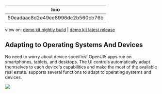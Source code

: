 <!-- loio50eadaac8d2e49ee8996dc2b560cb76b -->

| loio |
| -----|
| 50eadaac8d2e49ee8996dc2b560cb76b |

<div id="loio">

view on: [demo kit nightly build](https://openui5nightly.hana.ondemand.com/#/topic/50eadaac8d2e49ee8996dc2b560cb76b) | [demo kit latest release](https://openui5.hana.ondemand.com/#/topic/50eadaac8d2e49ee8996dc2b560cb76b)</div>

## Adapting to Operating Systems And Devices

No need to worry about device specifics! OpenUI5 apps run on smartphones, tablets, and desktops. The UI controls automatically adapt themselves to each device's capabilities and make the most of the available real estate. supports several functions to adapt to operating systems and devices.

![](loio4d2ab35a01d7482a90bee0d3354db457_LowRes.png) 

